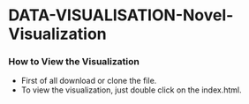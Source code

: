 # DATA-VISUALISATION-Novel-Visualization

<h3>How to View the Visualization</h3>
  <ul>
  <li>First of all download or clone the file.</li>
  <li>To view the visualization, just double click on the index.html.</li>
  </ul>
